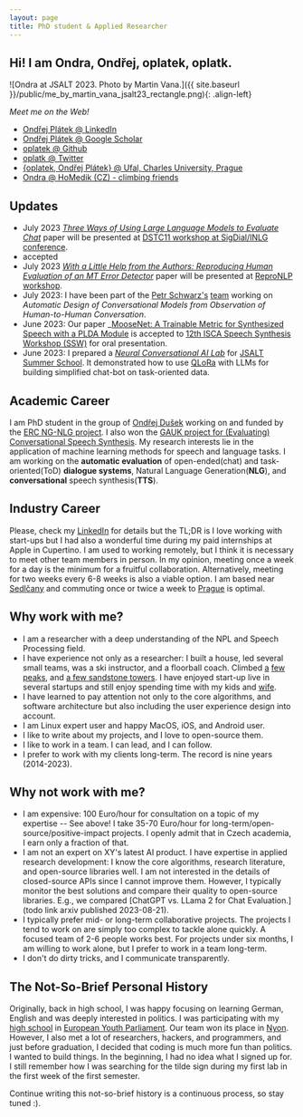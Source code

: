 ```yaml
---
layout: page
title: PhD student & Applied Researcher
---
```


## Hi! I am Ondra, Ondřej, oplatek, oplatk.

<!-- ![Oplatek climbing on Czech Sandstone]({{ site.baseurl }}/public/oplatek-tisa.kocka1.jpg) -->
![Ondra at JSALT 2023. Photo by Martin Vana.]({{ site.baseurl }}/public/me_by_martin_vana_jsalt23_rectangle.png){: .align-left}

_Meet me on the Web!_

* [Ondřej Plátek @ LinkedIn](https://cz.linkedin.com/in/ondrejplatek)
* [Ondřej Plátek @ Google Scholar](https://scholar.google.com/citations?user=3rA1o9YAAAAJ&hl=en)
* [oplatek @ Github](https://github.com/oplatek/)
* [oplatk @ Twitter](https://twitter.com/oplatk)
* [{oplatek, Ondřej Plátek} @ Ufal, Charles University, Prague](https://ufal.mff.cuni.cz/ondrej-platek)
* [Ondra @ HoMedik (CZ) - climbing friends](http://www.homedik.cz)

## Updates
* July 2023 _[Three Ways of Using Large Language Models to Evaluate Chat](http://arxiv.org/abs/2308.06502)_ paper will be presented at [DSTC11 workshop at SigDial/INLG conference](https://sigdialinlg2023.github.io/workshops.html).
* accepted
* July 2023 _[With a Little Help from the Authors: Reproducing Human Evaluation of an MT Error Detector](http://arxiv.org/abs/2308.06527)_ paper will be presented at [ReproNLP workshop](https://repronlp.github.io/).
* July 2023: I have been part of the [Petr Schwarz's](https://www.linkedin.com/in/petrschwarz/) [team](https://www.linkedin.com/posts/petrschwarz_jsalt-esperanto-activity-7092111057644568577-jTiL) working on _Automatic Design of Conversational Models from Observation of Human-to-Human Conversation_.
* June 2023: Our paper _[MooseNet: A Trainable Metric for Synthesized Speech with a PLDA Module](https://arxiv.org/abs/2301.07087) is accepted to [12th ISCA Speech Synthesis Workshop (SSW)](https://ssw2023.org/index.php/conference-program/program/) for oral presentation.
* June 2023: I prepared a [_Neural Conversational AI Lab_](https://github.com/keya-dialog/jsalt-dialogue-lab) for [JSALT Summer School](https://jsalt2023.univ-lemans.fr/en/summer-school.html). It demonstrated how to use [QLoRa](https://huggingface.co/blog/4bit-transformers-bitsandbytes) with LLMs for building simplified chat-bot on task-oriented data.

## Academic Career
I am PhD student in the group of [Ondřej Dušek](https://ufal.mff.cuni.cz/ondrej-dusek) working on and funded by the [ERC NG-NLG project](https://ufal.mff.cuni.cz/grants/ng-nlg). 
I also won the [GAUK project for (Evaluating) Conversational Speech Synthesis](https://ufal.mff.cuni.cz/grants/ecss).
My research interests lie in the application of machine learning methods for speech and language tasks.
I am working on the <strong>automatic evaluation</strong> of open-ended(chat) and task-oriented(ToD) <strong>dialogue systems</strong>,
Natural Language Generation(<strong>NLG</strong>), and <strong>conversational</strong> speech
synthesis(<strong>TTS</strong>).

## Industry Career
Please, check my [LinkedIn](https://www.linkedin.com/in/ondrejplatek/) for details but the TL;DR is I love working with
start-ups but I had also a wonderful time during my paid internships at Apple in Cupertino.
I am used to working remotely, but I think it is necessary to meet other team members in person.
In my opinion, meeting once a week for a day is the minimum for a fruitful collaboration.
Alternatively, meeting for two weeks every 6-8 weeks is also a viable option.
I am based near [Sedlčany](https://cs.wikipedia.org/wiki/Sedl%C4%8Dany) and commuting once or twice a week to [Prague](https://en.wikipedia.org/wiki/Prague) is optimal.

## Why work with me?
- I am a researcher with a deep understanding of the NPL and Speech Processing field.
- I have experience not only as a researcher: I built a house, led several small teams, was a ski instructor, and a floorball coach.
  Climbed [a](https://eu.zonerama.com/homedik/Album/7373646) [few](https://eu.zonerama.com/homedik/Album/6517857) [peaks](https://eu.zonerama.com/homedik/Album/6886499), and [a few sandstone towers](https://eu.zonerama.com/homedik/Album/4385809).
  I have enjoyed start-up live in several startups and still enjoy spending time with my kids and [wife](https://www.linkedin.com/in/ad%C3%A9la-pl%C3%A1tkov%C3%A1-87390283/).
- I have learned to pay attention not only to the core algorithms, and software architecture but also including the user experience design into account.
- I am Linux expert user and happy MacOS, iOS, and Android user.
- I like to write about my projects, and I love to open-source them.
- I like to work in a team. I can lead, and I can follow.
- I prefer to work with my clients long-term. The record is nine years (2014-2023).

## Why not work with me?
- I am expensive: 100 Euro/hour for consultation on a topic of my expertise -- See above! I take 35-70 Euro/hour for long-term/open-source/positive-impact projects. I openly admit that in Czech academia, I earn only a fraction of that.
- I am not an expert on XY's latest AI product.
  I have expertise in applied research development: I know the core algorithms, research literature, and open-source libraries well.
  I am not interested in the details of closed-source APIs since I cannot improve them.
  However, I typically monitor the best solutions and compare their quality to open-source libraries. E.g., we compared [ChatGPT vs. LLama 2 for Chat Evaluation.](todo link arxiv published 2023-08-21).
- I typically prefer mid- or long-term collaborative projects.
  The projects I tend to work on are simply too complex to tackle alone quickly.
  A focused team of 2-6 people works best.
  For projects under six months, I am willing to work alone, but I prefer to work in a team long-term.
- I don't do dirty tricks, and I communicate transparently.

## The Not-So-Brief Personal History
Originally, back in high school, I was happy focusing on learning German, English and was deeply interested in politics.
I was participating with my [high school](https://gymvod.cz) in [European Youth Parliament](https://eyp.org/). Our team
won its place in [Nyon](https://en.wikipedia.org/wiki/Nyon).
However, I also met a lot of researchers, hackers, and programmers, and just before graduation, I decided that coding is much more fun than politics.
I wanted to build things.
In the beginning, I had no idea what I signed up for.
I still remember how I was searching for the tilde sign during my first lab in the first week of the first semester.

Continue writing this not-so-brief history is a continuous process, so stay tuned :).
